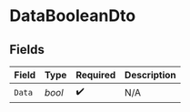 # DataBooleanDto


## Fields

| Field              | Type               | Required           | Description        |
| ------------------ | ------------------ | ------------------ | ------------------ |
| `Data`             | *bool*             | :heavy_check_mark: | N/A                |
